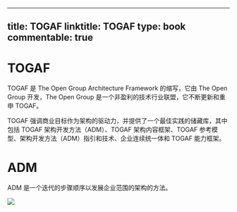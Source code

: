 
---
title: TOGAF
linktitle: TOGAF
type: book
commentable: true
---

# TOGAF

TOGAF 是 The Open Group Architecture Framework 的缩写，它由 The Open Group 开发，The Open Group 是一个非盈利的技术行业联盟，它不断更新和重申 TOGAF。

TOGAF 强调商业目标作为架构的驱动力，并提供了一个最佳实践的储藏库，其中包括 TOGAF 架构开发方法（ADM）、TOGAF 架构内容框架、TOGAF 参考模型、架构开发方法（ADM）指引和技术、企业连续统一体和 TOGAF 能力框架。

# ADM

ADM 是一个迭代的步骤顺序以发展企业范围的架构的方法。

![](https://i.postimg.cc/rpVfNz95/image.png)

    